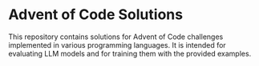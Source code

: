 # Advent of Code Solutions

This repository contains solutions for Advent of Code challenges implemented in various programming languages. It is intended for evaluating LLM models and for training them with the provided examples.
